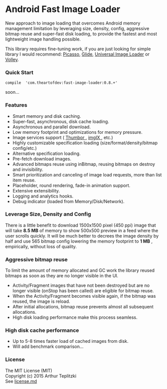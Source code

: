 # Android Fast Image Loader   
New approach to image loading that overcomes Android memory management limitation by leveraging size, density, config, aggressive bitmap reuse and super-fast disk loading, to provide the fastest and most lightweight image handling possible.   

This library requires fine-tuning work, if you are just looking for simple library I would recommend: [Picasso][1], [Glide][2], [Universal Image Loader][3] or [Volley][4].   

### Quick Start   
```      
compile  'com.theartofdev:fast-image-loader:0.8.+'
```   

soon…   

### Features   
 
* Smart memory and disk caching.  
* Super-fast, asynchronous, disk cache loading.  
* Asynchronous and parallel download.  
* Low memory footprint and optimizations for memory pressure.  
* Image services support ( [Thumbor ][5], [imgIX ][6], etc.)  
* Highly customizable specification loading (size/format/density/bitmap config/etc.)  
* Alternative specification loading.  
* Pre-fetch download images.  
* Advanced bitmaps reuse using inBitmap, reusing bitmaps on destroy and invisibility.  
* Smart prioritization and canceling of image load requests, more than list item reuse.  
* Placeholder, round rendering, fade-in animation support.  
* Extensive extensibility.  
* Logging and analytics hooks.  
* Debug indicator (loaded from Memory/Disk/Network).    
   

### Leverage Size, Density and Config   
There is a little benefit to download 1500x1500 pixel (450 ppi) image that will take **8.5 MB**  of memory to show 500x500 preview in a feed where the user scrolls quickly. It will be much better to decrees the image density by half and use 565 bitmap config lowering the memory footprint to **1 MB** , empirically, without loss of quality.   

### Aggressive bitmap reuse   
To limit the amount of memory allocated and GC work the library reused bitmaps as soon as they are no longer visible in the UI.   
 
* Activity/Fragment images that have not been destroyed but are no longer visible (onStop has been called) are eligible for bitmap reuse.  
* When the Activity/Fragment becomes visible again, if the bitmap was reused, the image is reload.  
* After initial allocations, bitmap reuse prevents almost all subsequent allocations.  
* High disk loading performance make this process seamless.    
   

### High disk cache performance   
 
* Up to 5-8 times faster load of cached images from disk.  
* Will add benchmark comparison…    
   

### License   
The MIT License (MIT)   
Copyright (c) 2015 Arthur Teplitzki   
See [license.md][7]     

[1]: http://square.github.io/picasso/
[2]: https://github.com/bumptech/glide
[3]: https://github.com/nostra13/Android-Universal-Image-Loader
[4]: https://github.com/mcxiaoke/android-volley
[5]: https://github.com/thumbor/thumbor
[6]: http://www.imgix.com/
[7]: https://github.com/ArthurHub/Android-Fast-Image-Loader/blob/master/license.md
